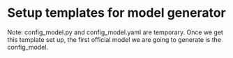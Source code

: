 # Setup templates for model generator

Note: config_model.py and config_model.yaml are temporary.  Once we get this template set up, the first 
official model we are going to generate is the config_model.
